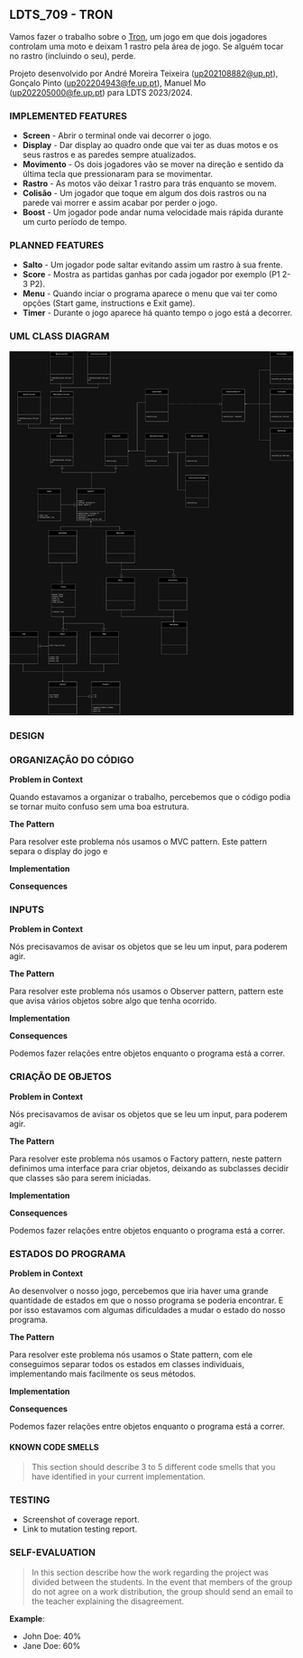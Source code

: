 ## LDTS_709 - TRON

Vamos fazer o trabalho sobre o [Tron](https://en.wikipedia.org/wiki/Tron_(video_game)), um jogo em que dois jogadores controlam uma moto e deixam 1 rastro pela área de jogo. Se alguém tocar no rastro (incluindo o seu), perde.

Projeto desenvolvido por André Moreira Teixeira (up202108882@up.pt), Gonçalo Pinto (up202204943@fe.up.pt), Manuel Mo (up202205000@fe.up.pt) para LDTS 2023/2024.

### IMPLEMENTED FEATURES

- **Screen** - Abrir o terminal onde vai decorrer o jogo.
- **Display** - Dar display ao quadro onde que vai ter as duas motos e os seus rastros e as paredes sempre atualizados.
- **Movimento** - Os dois jogadores vão se mover na direção e sentido da última tecla que pressionaram para se movimentar.
- **Rastro** - As motos vão deixar 1 rastro para trás enquanto se movem.
- **Colisão** - Um jogador que toque em algum dos dois rastros ou na parede vai morrer e assim acabar por perder o jogo.
- **Boost** - Um jogador pode andar numa velocidade mais rápida durante um curto período de tempo.

### PLANNED FEATURES

- **Salto** - Um jogador pode saltar evitando assim um rastro à sua frente.
- **Score** - Mostra as partidas ganhas por cada jogador por exemplo (P1 2-3 P2).
- **Menu** - Quando inciar o programa aparece o menu que vai ter como opções (Start game, instructions e Exit game).
- **Timer** - Durante o jogo aparece há quanto tempo o jogo está a decorrer.

### UML CLASS DIAGRAM

![uml-tron.png](Images%2Fuml-tron.png)

### DESIGN

### ORGANIZAÇÃO DO CÓDIGO

**Problem in Context**

Quando estavamos a organizar o trabalho, percebemos que o código podia se tornar muito confuso sem uma boa estrutura.

**The Pattern**

Para resolver este problema nós usamos o MVC pattern. Este pattern separa o display do jogo e

**Implementation**



**Consequences**



### INPUTS

**Problem in Context**

Nós precisavamos de avisar os objetos que se leu um input, para poderem agir.

**The Pattern**

Para resolver este problema nós usamos o Observer pattern, pattern este que avisa vários objetos sobre algo que tenha ocorrido.

**Implementation**



**Consequences**

Podemos fazer relações entre objetos enquanto o programa está a correr.

### CRIAÇÃO DE OBJETOS

**Problem in Context**

Nós precisavamos de avisar os objetos que se leu um input, para poderem agir.

**The Pattern**

Para resolver este problema nós usamos o Factory pattern, neste pattern definimos uma interface para criar objetos, deixando as subclasses decidir que classes são para serem iniciadas.

**Implementation**



**Consequences**

Podemos fazer relações entre objetos enquanto o programa está a correr.

### ESTADOS DO PROGRAMA

**Problem in Context**

Ao desenvolver o nosso jogo, percebemos que iria haver uma grande quantidade de estados em que o nosso programa se poderia encontrar. E por isso estavamos com algumas dificuldades a mudar o estado do nosso programa.

**The Pattern**

Para resolver este problema nós usamos o State pattern, com ele conseguimos separar todos os estados em classes individuais, implementando mais facilmente os seus métodos.

**Implementation**



**Consequences**

Podemos fazer relações entre objetos enquanto o programa está a correr.
#### KNOWN CODE SMELLS

> This section should describe 3 to 5 different code smells that you have identified in your current implementation.

### TESTING

- Screenshot of coverage report.
- Link to mutation testing report.

### SELF-EVALUATION

> In this section describe how the work regarding the project was divided between the students. In the event that members of the group do not agree on a work distribution, the group should send an email to the teacher explaining the disagreement.

**Example**:

- John Doe: 40%
- Jane Doe: 60%